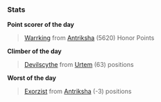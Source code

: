

### Stats

**Point scorer of the day**
>[Warrking](/#/character/Antriksha/724377) from [Antriksha](/#/ranking/Antriksha)  (5620) Honor Points


**Climber of the day**
>[Devilscythe](/#/character/Urtem/1435279) from [Urtem](/#/ranking/Urtem)  (63) positions


**Worst of the day**
>[Exorzist](/#/character/Antriksha/843139) from [Antriksha](/#/ranking/Antriksha)  (-3) positions



